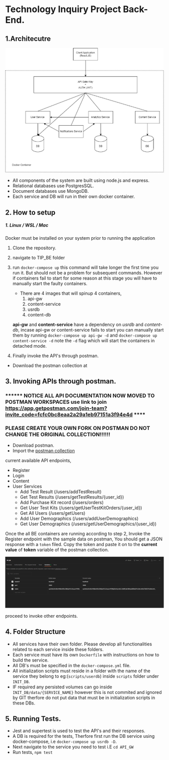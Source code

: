 # Technology Inquiry Project Back-End.

## 1.Architecutre

![alt text]("../../documentation/Initial.jpg "Logo Title Text 1")

- All components of the system are built using node.js and express.
- Relational databases use PostgresSQL.
- Document databases use MongoDB.
- Each service and DB will run in their own docker container.


## 2. How to setup

##### 1. Linux / WSL / Mac

Docker must be installed on your system prior to running the application

1. Clone the repository.
2. navigate to TIP_BE folder
3. run `docker-compose up`
   this command will take longer the first time you run it. But should not be a problem for subsequent commands. However if containers fail to start for some reason at this stage you will have to manually start the faulty containers.
   - There are 4 images that will spinup 4 containers,
     1. api-gw
     2. content-service
     3. usrdb
     4. content-db

    **api-gw** and **content-service** have a dependency on *usrdb* and *content-db*, incase api-gw or content-service fails to start you can manually start them by running `docker-compose up api-gw -d` and `docker-compose up content-service -d` note the `-d` flag which will start the containers in detached mode.
4. Finally invoke the API's through postman.

- Download the postman collection at 

## 3. Invoking APIs through postman.
### ****** NOTICE ALL API DOCUMENTATION NOW MOVED TO POSTMAN WORKSPACES use link to join https://app.getpostman.com/join-team?invite_code=fcfc0bc8eaa2a29a1eb97151a3f94e4d ****
### PLEASE CREATE YOUR OWN FORK ON POSTMAN DO NOT CHANGE THE ORIGINAL COLLECTION!!!!!!
- Download postman.
- Import the [postman collection](https://github.com/UmenR/TIP_BE/blob/main/TIP_BE.postman_collection.json)

current available API endpoints,
- Register
- Login
- Content
- User Services
  - Add Test Result (/users/addTestResult)
  - Get Test Results (/users/getTestResults/{user_id})
  - Add Purchase Kit record (/users/orders)
  - Get User Test Kits (/users/getUserTestKitOrders/{user_id})
  - Get All Users (/users/getUsers)
  - Add User Demographics (/users/addUserDemographics)
  - Get User Demographics (/users/getUserDemographics/{user_id})

Once the all BE containers are running according to step 2, Invoke the Register endpoint with the sample data on postman, You should get a JSON response with a `token` filed. Copy the token and paste it on to the **current value** of **token** variable of the postman collection. 

![postman collection variables]("../../documentation/token_variable.png)

proceed to invoke other endpoints.

## 4. Folder Structure

- All services have their own folder. Please develop all functionalities related to each service inside these folders.
- Each service must have its own `Dockerfile` with instructions on how to build the service.
- All DB's must be specified in the `docker-compose.yml` file.
- All initialization scripts must reside in a folder with the name of the service they belong to eg:(`scripts/userdb`) inside `scripts` folder under `INIT_DB`.
- IF required any persisted volumes can go inside `INIT_DB/data/{SERVICE_NAME}` however this is not commited and ignored by GIT therfore do not put data that must be in initialization scripts in these DBs. 

## 5. Running Tests.
- Jest and supertest is used to test the API's and their responses.
- A DB is required for the tests, Therfore first run the DB service using docker-compose, i.e `docker-compose up usrdb -D`.
- Next navigate to the service you need to test i.E `cd API_GW`
- Run tests, `npm test`
